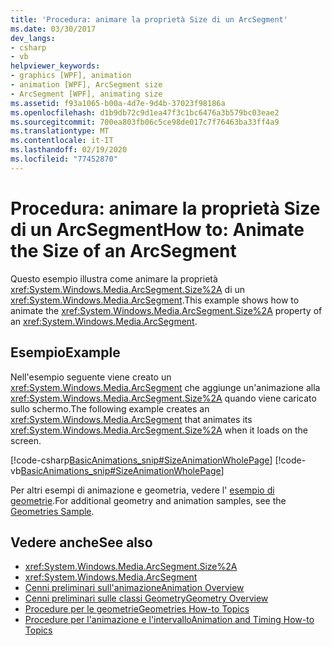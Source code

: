 ```yaml
---
title: 'Procedura: animare la proprietà Size di un ArcSegment'
ms.date: 03/30/2017
dev_langs:
- csharp
- vb
helpviewer_keywords:
- graphics [WPF], animation
- animation [WPF], ArcSegment size
- ArcSegment [WPF], animating size
ms.assetid: f93a1065-b00a-4d7e-9d4b-37023f98186a
ms.openlocfilehash: d1b9db72c9d1ea47f3c1bc6476a3b579bc03eae2
ms.sourcegitcommit: 700ea803fb06c5ce98de017c7f76463ba33ff4a9
ms.translationtype: MT
ms.contentlocale: it-IT
ms.lasthandoff: 02/19/2020
ms.locfileid: "77452870"
---
```

# <a name="how-to-animate-the-size-of-an-arcsegment"></a><span data-ttu-id="741d9-102">Procedura: animare la proprietà Size di un ArcSegment</span><span class="sxs-lookup"><span data-stu-id="741d9-102">How to: Animate the Size of an ArcSegment</span></span>
<span data-ttu-id="741d9-103">Questo esempio illustra come animare la proprietà <xref:System.Windows.Media.ArcSegment.Size%2A> di un <xref:System.Windows.Media.ArcSegment>.</span><span class="sxs-lookup"><span data-stu-id="741d9-103">This example shows how to animate the <xref:System.Windows.Media.ArcSegment.Size%2A> property of an <xref:System.Windows.Media.ArcSegment>.</span></span>  
  
## <a name="example"></a><span data-ttu-id="741d9-104">Esempio</span><span class="sxs-lookup"><span data-stu-id="741d9-104">Example</span></span>  
 <span data-ttu-id="741d9-105">Nell'esempio seguente viene creato un <xref:System.Windows.Media.ArcSegment> che aggiunge un'animazione alla <xref:System.Windows.Media.ArcSegment.Size%2A> quando viene caricato sullo schermo.</span><span class="sxs-lookup"><span data-stu-id="741d9-105">The following example creates an <xref:System.Windows.Media.ArcSegment> that animates its <xref:System.Windows.Media.ArcSegment.Size%2A> when it loads on the screen.</span></span>  
  
 [!code-csharp[BasicAnimations_snip#SizeAnimationWholePage](~/samples/snippets/csharp/VS_Snippets_Wpf/BasicAnimations_snip/CSharp/SizeAnimationExample.cs#sizeanimationwholepage)]
 [!code-vb[BasicAnimations_snip#SizeAnimationWholePage](~/samples/snippets/visualbasic/VS_Snippets_Wpf/BasicAnimations_snip/VisualBasic/SizeAnimationExample.vb#sizeanimationwholepage)]  
  
 <span data-ttu-id="741d9-106">Per altri esempi di animazione e geometria, vedere l' [esempio di geometrie](https://github.com/Microsoft/WPF-Samples/tree/master/Graphics/Geometry).</span><span class="sxs-lookup"><span data-stu-id="741d9-106">For additional geometry and animation samples, see the [Geometries Sample](https://github.com/Microsoft/WPF-Samples/tree/master/Graphics/Geometry).</span></span>  
  
## <a name="see-also"></a><span data-ttu-id="741d9-107">Vedere anche</span><span class="sxs-lookup"><span data-stu-id="741d9-107">See also</span></span>

- <xref:System.Windows.Media.ArcSegment.Size%2A>
- <xref:System.Windows.Media.ArcSegment>
- [<span data-ttu-id="741d9-108">Cenni preliminari sull'animazione</span><span class="sxs-lookup"><span data-stu-id="741d9-108">Animation Overview</span></span>](animation-overview.md)
- [<span data-ttu-id="741d9-109">Cenni preliminari sulle classi Geometry</span><span class="sxs-lookup"><span data-stu-id="741d9-109">Geometry Overview</span></span>](geometry-overview.md)
- [<span data-ttu-id="741d9-110">Procedure per le geometrie</span><span class="sxs-lookup"><span data-stu-id="741d9-110">Geometries How-to Topics</span></span>](geometries-how-to-topics.md)
- [<span data-ttu-id="741d9-111">Procedure per l'animazione e l'intervallo</span><span class="sxs-lookup"><span data-stu-id="741d9-111">Animation and Timing How-to Topics</span></span>](animation-and-timing-how-to-topics.md)
